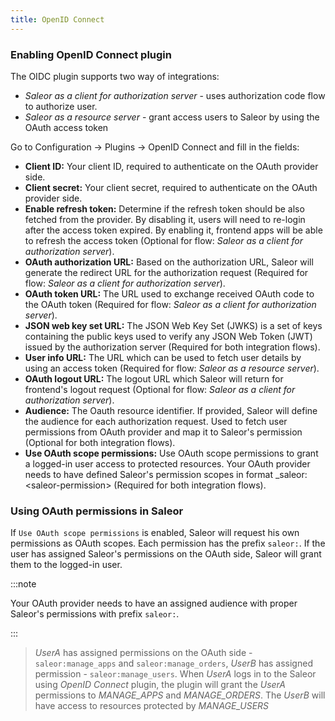 ```yaml
---
title: OpenID Connect
---
```


### Enabling OpenID Connect plugin

The OIDC plugin supports two way of integrations:

- _Saleor as a client for authorization server_ - uses authorization code flow to authorize user.
- _Saleor as a resource server_ - grant access users to Saleor by using the OAuth access token

Go to Configuration -> Plugins -> OpenID Connect and fill in the fields:

- **Client ID:** Your client ID, required to authenticate on the OAuth provider side.
- **Client secret:** Your client secret, required to authenticate on the OAuth provider side.
- **Enable refresh token:** Determine if the refresh token should be also fetched from the provider. By disabling it, users will need to re-login after the access token expired. By enabling it, frontend apps will be able to refresh the access token (Optional for flow: _Saleor as a client for authorization server_).
- **OAuth authorization URL:** Based on the authorization URL, Saleor will generate the redirect URL for the authorization request (Required for flow: _Saleor as a client for authorization server_).
- **OAuth token URL:** The URL used to exchange received OAuth code to the OAuth token (Required for flow: _Saleor as a client for authorization server_).
- **JSON web key set URL:** The JSON Web Key Set (JWKS) is a set of keys containing the public
  keys used to verify any JSON Web Token (JWT) issued by the authorization server (Required for both integration flows).
- **User info URL:** The URL which can be used to fetch user details by using an access token (Required for flow: _Saleor as a resource server_).
- **OAuth logout URL:** The logout URL which Saleor will return for frontend's logout request (Optional for flow: _Saleor as a client for authorization server_).
- **Audience:** The Oauth resource identifier. If provided, Saleor will define the audience for each authorization request. Used to fetch user permissions from OAuth provider and map it to Saleor's permission (Optional for both integration flows).
- **Use OAuth scope permissions:** Use OAuth scope permissions to grant a logged-in user access to protected resources. Your OAuth provider needs to have defined Saleor's permission scopes in format \_saleor:<saleor-permission\> (Required for both integration flows).

### Using OAuth permissions in Saleor

If `Use OAuth scope permissions` is enabled, Saleor will request his own permissions as OAuth scopes. Each permission has the prefix `saleor:`. If the user has assigned Saleor's permissions on the OAuth side, Saleor will grant them to the logged-in user.

:::note

Your OAuth provider needs to have an assigned audience with proper Saleor's permissions with prefix `saleor:`.

:::

> _UserA_ has assigned permissions on the OAuth side - `saleor:manage_apps` and `saleor:manage_orders`, _UserB_ has assigned
> permission - `saleor:manage_users`. When _UserA_ logs in to the Saleor using _OpenID Connect_ plugin, the plugin will grant the _UserA_
> permissions to _MANAGE_APPS_ and _MANAGE_ORDERS_. The _UserB_ will have access to resources protected by _MANAGE_USERS_
